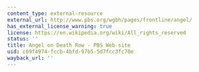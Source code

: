 ```yaml
---
content_type: external-resource
external_url: http://www.pbs.org/wgbh/pages/frontline/angel/
has_external_license_warning: true
license: https://en.wikipedia.org/wiki/All_rights_reserved
status: ''
title: Angel on Death Row - PBS Web site
uid: c69f4974-fccb-4bfd-97b5-5d7fcc3fc70e
wayback_url: ''
---
```

